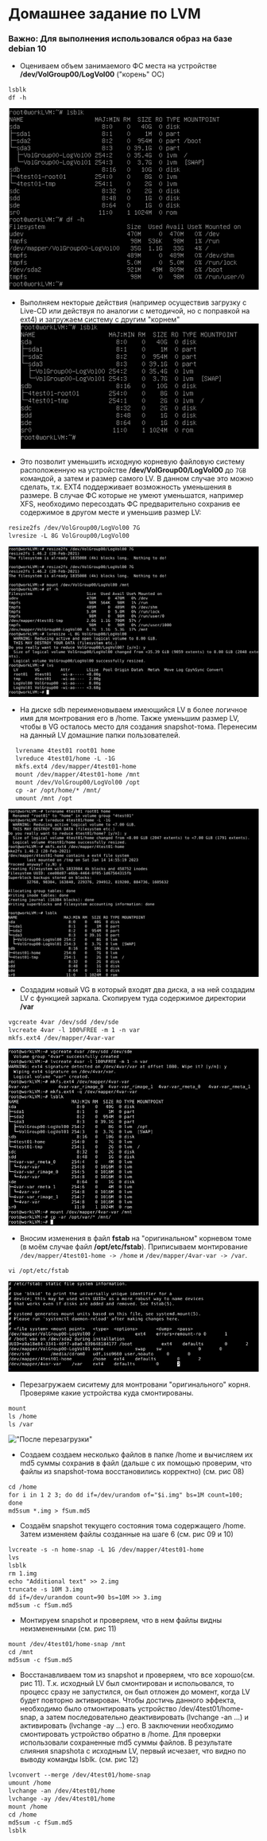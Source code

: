 # Домашнее задание по LVM
### Важно: Для выполнения использовался образ на базе debian 10
- Оцениваем объем занимаемого ФС места на устройстве **/dev/VolGroup00/LogVol00** ("корень" ОС)
```
lsblk
df -h
```
!["Исходно занимаемое место ФС и LVM"](https://github.com/mus-cat/otus-study-m1l3/blob/main/01.VIewInitBlockDevLayout(lsblk).png)

- Выполняем некторые действия (например осуществив загрузку с Live-CD или действуя по аналогии с методичой, но с поправкой на ext4) и загружаем систему с другим "корнем" \
!["Загрузка под другим корнем"](https://github.com/mus-cat/otus-study-m1l3/blob/main/02.UnderOtheRoot.png)

- Это позволит уменьшить исходную корневую файловую систему расположенную на устройстве **/dev/VolGroup00/LogVol00** до ``7GB`` командой, а затем и размер самого LV. В данном случае это можно сделать, т.к. EXT4 поддерживает возможность уменьшения в размере. В случае ФС которые не умеют уменьшатся, например XFS, необходимо пересоздать ФС предварительно сохранив ее содержимое в другом месте и уменьшив размер LV:
```
resize2fs /dev/VolGroup00/LogVol00 7G
lvresize -L 8G VolGroup00/LogVol00
```
!["Уменьшаем место занимаемое ФС и LV"](https://github.com/mus-cat/otus-study-m1l3/blob/main/03.resizeFSandLV.png)

- На диске sdb переименовываем имеющийся LV в более логичное имя для монтрования его в /home. Также уменьшим размер LV, чтобы в VG осталось место для создания snapshot-тома. Перенесим на данный LV домашние папки пользователей.
```
  lvrename 4test01 root01 home
  lvreduce 4test01/home -L -1G
  mkfs.ext4 /dev/mapper/4test01-home
  mount /dev/mapper/4test01-home /mnt
  mount /dev/VolGroup00/LogVol00 /opt
  cp -ar /opt/home/* /mnt/
  umount /mnt /opt
  ```
  !["Подготавливаем LV для /home и переносим на него имеющиеся данные пользователей"](https://github.com/mus-cat/otus-study-m1l3/blob/main/04.CreateVolForHome.png)
  
- Создадим новый VG в который входят два диска, а на ней создадим LV с функцией заркала. Скопируем туда содержимое директории **/var**
```
vgcreate 4var /dev/sdd /dev/sde
lvcreate 4var -l 100%FREE -m 1 -n var
mkfs.ext4 /dev/mapper/4var-var
```
!["СОздаем LV для /var с функцией mirror"](https://github.com/mus-cat/otus-study-m1l3/blob/main/05.CreateVolForVar.png)

- Вносим изменения в файл **fstab** на "оригинальном" корневом томе (в моём случае файл **/opt/etc/fstab**). Приписываем монтирование ``/dev/mapper/4test01-home -> /home`` и ``/dev/mapper/4var-var -> /var``. 
```
vi /opt/etc/fstab
```
!["Изменение в файле fstab"](https://github.com/mus-cat/otus-study-m1l3/blob/main/06.ModifyFstab.png)

- Перезагружаем сиситему для монтровани "оригинального" корня. Проверяме какие устройства куда смонтированы.
```
mount
ls /home
ls /var
````
!["После перезагрузки"](https://github.com/mus-cat/otus-study-m1l3/blob/main/07.reboot.png)

- Создаем создаем несколько файлов в папке /home и вычисляем их md5 суммы сохранив в файл (дальше с их помощью проверим, что файлы из 
snapshot-тома восстановились корректно) (см. рис 08)
```
cd /home
for i in 1 2 3; do dd if=/dev/urandom of="$i.img" bs=1M count=100; done
md5sum *.img > fSum.md5
```

- Создаём snapshot текущего состояния тома содержащего /home. Затем изменяем файлы созданные на шаге 6 (см. рис 09 и 10)
```
lvcreate -s -n home-snap -L 1G /dev/mapper/4test01-home
lvs
lsblk
rm 1.img
echo "Additional text" >> 2.img
truncate -s 10M 3.img
dd if=/dev/urandom count=90 bs=10M >> 3.img
md5sum -c fSum.md5
```

- Монтируем snapshot и проверяем, что в нем файлы видны неизмененными (см. рис 11)
```
mount /dev/4test01/home-snap /mnt
cd /mnt
md5sum -c fSum.md5
```

- Восстанавливаем том из snapshot и проверяем, что все хорошо(см. рис 11). Т.к. исходный LV был смонтирован и испольовался, то 
процесс сразу не запустился, он был отложен до момент, когда LV будет повторно активирован. Чтобы достичь данного эффекта, необходимо 
было отмонтировать устройство /dev/4test01/home-snap, а затем последовательно деактивировать (lvchange -an ...) и активировать 
(lvchange -ay ...) его. В заключении необходимо смонтировать устройство обратно в /home. Для проверки использовали сохраненные md5 
суммы файлов. В результате слияния snapshota с исходным LV, первый исчезает, что видно по выводу команды lsblk. (см. рис 12)
```
lvconvert --merge /dev/4test01/home-snap
umount /home
lvchange -an /dev/4test01/home
lvchange -ay /dev/4test01/home
mount /home
cd /home
md5sum -c fSum.md5
lsblk
```
